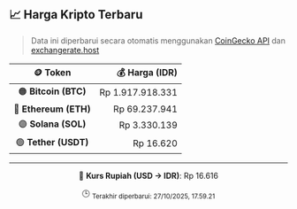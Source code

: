 

<!-- HARGA_KRIPTO -->
## 📈 Harga Kripto Terbaru

> Data ini diperbarui secara otomatis menggunakan [CoinGecko API](https://www.coingecko.com/) dan [exchangerate.host](https://exchangerate.host/)

<div align="center">

| 🪙 Token | 💰 Harga (IDR) |
|:------:|---------------:|
| 🟠 **Bitcoin (BTC)**   | Rp 1.917.918.331 |
| 🔵 **Ethereum (ETH)**  | Rp 69.237.941 |
| 🟣 **Solana (SOL)**    | Rp 3.330.139 |
| 🟢 **Tether (USDT)**   | Rp 16.620 |

---

💱 **Kurs Rupiah (USD → IDR)**: Rp 16.616

🕒 <sub>Terakhir diperbarui: 27/10/2025, 17.59.21</sub>

</div>
<!-- /HARGA_KRIPTO -->